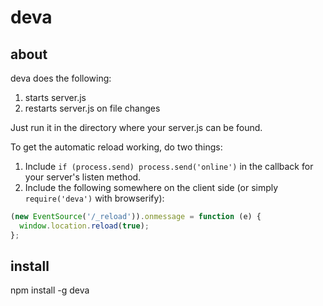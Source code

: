 # deva

## about
deva does the following:

1. starts server.js
2. restarts server.js on file changes

Just run it in the directory where your server.js can be found.

To get the automatic reload working, do two things:

1. Include `if (process.send) process.send('online')` in the callback for your server's listen method.
2. Include the following somewhere on the client side (or simply `require('deva')` with browserify):

```js
(new EventSource('/_reload')).onmessage = function (e) {
  window.location.reload(true);
};
```

## install
npm install -g deva
